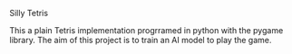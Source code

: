 Silly Tetris

This a plain Tetris implementation progrramed in python with the pygame library. 
The aim of this project is to train an AI model to play the game.
